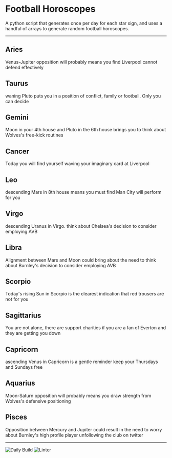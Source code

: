 # Football Horoscopes

A python script that generates once per day for each star sign, and uses a handful of arrays to generate random football horoscopes.

---

<!-- horoscopes_item starts -->
<h2>Aries</h2><p>Venus-Jupiter opposition will probably means you find Liverpool cannot defend effectively</p><h2>Taurus</h2><p>waning Pluto puts you in a position of conflict, family or football. Only you can decide</p><h2>Gemini</h2><p>Moon in your 4th house and Pluto in the 6th house brings you to think about Wolves's free-kick routines</p><h2>Cancer</h2><p>Today you will find yourself waving your imaginary card at Liverpool</p><h2>Leo</h2><p>descending Mars in 8th house means you must find Man City will perform for you</p><h2>Virgo</h2><p>descending Uranus in Virgo. think about Chelsea's decision to consider employing AVB</p><h2>Libra</h2><p>Alignment between Mars and Moon could bring about the need to think about Burnley's decision to consider employing AVB</p><h2>Scorpio</h2><p>Today's rising Sun in Scorpio is the clearest indication that red trousers are not for you</p><h2>Sagittarius</h2><p>You are not alone, there are support charities if you are a fan of Everton and they are getting you down</p><h2>Capricorn</h2><p>ascending Venus in Capricorn is a gentle reminder keep your Thursdays and Sundays free</p><h2>Aquarius</h2><p>Moon-Saturn opposition will probably means you draw strength from Wolves's defensive positioning</p><h2>Pisces</h2><p>Opposition between Mercury and Jupiter could result in the need to worry about Burnley's high profile player unfollowing the club on twitter</p>
<!-- horoscopes_item ends -->

---

![Daily Build](https://github.com/MatBenfield/horofootball.thechels.uk/workflows/Daily%20Build/badge.svg) ![Linter](https://github.com/MatBenfield/horofootball.thechels.uk/workflows/Linter/badge.svg)
